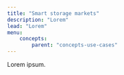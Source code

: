 ```yaml
---
title: "Smart storage markets"
description: "Lorem"
lead: "Lorem"
menu:
    concepts:
        parent: "concepts-use-cases"
---
```


Lorem ipsum.
